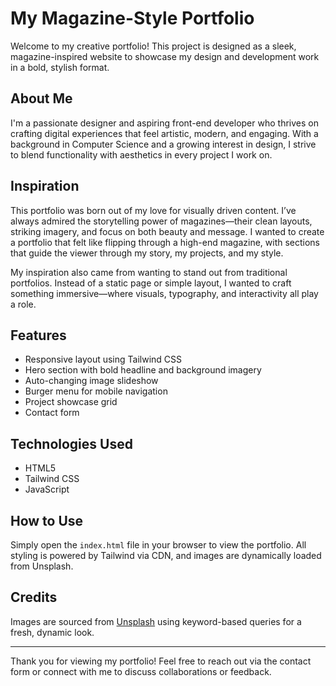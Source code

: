 # My Magazine-Style Portfolio

Welcome to my creative portfolio! This project is designed as a sleek, magazine-inspired website to showcase my design and development work in a bold, stylish format.

## About Me

I'm a passionate designer and aspiring front-end developer who thrives on crafting digital experiences that feel artistic, modern, and engaging. With a background in Computer Science and a growing interest in design, I strive to blend functionality with aesthetics in every project I work on.

## Inspiration

This portfolio was born out of my love for visually driven content. I’ve always admired the storytelling power of magazines—their clean layouts, striking imagery, and focus on both beauty and message. I wanted to create a portfolio that felt like flipping through a high-end magazine, with sections that guide the viewer through my story, my projects, and my style.

My inspiration also came from wanting to stand out from traditional portfolios. Instead of a static page or simple layout, I wanted to craft something immersive—where visuals, typography, and interactivity all play a role.

## Features
- Responsive layout using Tailwind CSS
- Hero section with bold headline and background imagery
- Auto-changing image slideshow
- Burger menu for mobile navigation
- Project showcase grid
- Contact form

## Technologies Used
- HTML5
- Tailwind CSS
- JavaScript

## How to Use
Simply open the `index.html` file in your browser to view the portfolio. All styling is powered by Tailwind via CDN, and images are dynamically loaded from Unsplash.

## Credits
Images are sourced from [Unsplash](https://unsplash.com) using keyword-based queries for a fresh, dynamic look.

---
Thank you for viewing my portfolio! Feel free to reach out via the contact form or connect with me to discuss collaborations or feedback.

